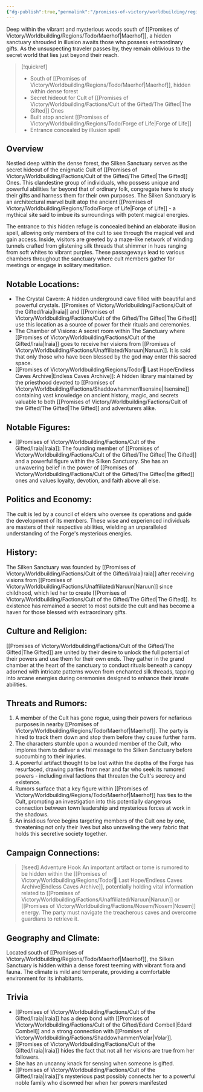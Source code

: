 ```yaml
---
{"dg-publish":true,"permalink":"/promises-of-victory/worldbuilding/regions/todo/last-hope/silken-sanctuary/","noteIcon":"Settlement","created":"2023-03-26T00:00:44.244+01:00","updated":"2023-04-09T20:39:47.396+02:00"}
---
```


Deep within the vibrant and mysterious woods south of [[Promises of Victory/Worldbuilding/Regions/Todo/Maerhof\|Maerhof]], a hidden sanctuary shrouded in illusion awaits those who possess extraordinary gifts. As the unsuspecting traveler passes by, they remain oblivious to the secret world that lies just beyond their reach.

> [!quickref]
> - South of [[Promises of Victory/Worldbuilding/Regions/Todo/Maerhof\|Maerhof]], hidden within dense forest
> - Secret hideout for Cult of [[Promises of Victory/Worldbuilding/Factions/Cult of the Gifted/The Gifted\|The Gifted]] Ones
> - Built atop ancient [[Promises of Victory/Worldbuilding/Regions/Todo/Forge of Life\|Forge of Life]]
> - Entrance concealed by illusion spell


## Overview
Nestled deep within the dense forest, the Silken Sanctuary serves as the secret hideout of the enigmatic Cult of [[Promises of Victory/Worldbuilding/Factions/Cult of the Gifted/The Gifted\|The Gifted]] Ones. This clandestine group of individuals, who possess unique and powerful abilities far beyond that of ordinary folk, congregate here to study their gifts and harness them for their own purposes. The Silken Sanctuary is an architectural marvel built atop the ancient [[Promises of Victory/Worldbuilding/Regions/Todo/Forge of Life\|Forge of Life]] - a mythical site said to imbue its surroundings with potent magical energies.

The entrance to this hidden refuge is concealed behind an elaborate illusion spell, allowing only members of the cult to see through the magical veil and gain access. Inside, visitors are greeted by a maze-like network of winding tunnels crafted from glistening silk threads that shimmer in hues ranging from soft whites to vibrant purples. These passageways lead to various chambers throughout the sanctuary where cult members gather for meetings or engage in solitary meditation.

## Notable Locations:
- The Crystal Cavern: A hidden underground cave filled with beautiful and powerful crystals. [[Promises of Victory/Worldbuilding/Factions/Cult of the Gifted/Iraia\|Iraia]] and [[Promises of Victory/Worldbuilding/Factions/Cult of the Gifted/The Gifted\|The Gifted]] use this location as a source of power for their rituals and ceremonies.
- The Chamber of Visions: A secret room within The Sanctuary where [[Promises of Victory/Worldbuilding/Factions/Cult of the Gifted/Iraia\|Iraia]] goes to receive her visions from [[Promises of Victory/Worldbuilding/Factions/Unaffiliated/Naruun\|Naruun]]. It is said that only those who have been blessed by the god may enter this sacred space.
- [[Promises of Victory/Worldbuilding/Regions/Todo/🏰 Last Hope/Endless Caves Archive\|Endless Caves Archive]]: A hidden library maintained by the priesthood devoted to [[Promises of Victory/Worldbuilding/Factions/Shaddowhammer/Ilsensine\|Ilsensine]] containing vast knowledge on ancient history, magic, and secrets valuable to both [[Promises of Victory/Worldbuilding/Factions/Cult of the Gifted/The Gifted\|The Gifted]] and adventurers alike.

## Notable Figures:
- [[Promises of Victory/Worldbuilding/Factions/Cult of the Gifted/Iraia\|Iraia]]: The founding member of [[Promises of Victory/Worldbuilding/Factions/Cult of the Gifted/The Gifted\|The Gifted]] and a powerful figure within the Silken Sanctuary. She has an unwavering belief in the power of [[Promises of Victory/Worldbuilding/Factions/Cult of the Gifted/The Gifted\|the gifted]] ones and values loyalty, devotion, and faith above all else.

## Politics and Economy:
The cult is led by a council of elders who oversee its operations and guide the development of its members. These wise and experienced individuals are masters of their respective abilities, wielding an unparalleled understanding of the Forge's mysterious energies.

## History:
The Silken Sanctuary was founded by [[Promises of Victory/Worldbuilding/Factions/Cult of the Gifted/Iraia\|Iraia]] after receiving visions from [[Promises of Victory/Worldbuilding/Factions/Unaffiliated/Naruun\|Naruun]] since childhood, which led her to create [[Promises of Victory/Worldbuilding/Factions/Cult of the Gifted/The Gifted\|The Gifted]]. Its existence has remained a secret to most outside the cult and has become a haven for those blessed with extraordinary gifts.

## Culture and Religion:
[[Promises of Victory/Worldbuilding/Factions/Cult of the Gifted/The Gifted\|The Gifted]] are united by their desire to unlock the full potential of their powers and use them for their own ends. They gather in the grand chamber at the heart of the sanctuary to conduct rituals beneath a canopy adorned with intricate patterns woven from enchanted silk threads, tapping into arcane energies during ceremonies designed to enhance their innate abilities.

## Threats and Rumors:
1. A member of the Cult has gone rogue, using their powers for nefarious purposes in nearby [[Promises of Victory/Worldbuilding/Regions/Todo/Maerhof\|Maerhof]]. The party is hired to track them down and stop them before they cause further harm.
2. The characters stumble upon a wounded member of the Cult, who implores them to deliver a vital message to the Silken Sanctuary before succumbing to their injuries.
3. A powerful artifact thought to be lost within the depths of the Forge has resurfaced, drawing parties from near and far who seek its rumored powers - including rival factions that threaten the Cult's secrecy and existence.
4. Rumors surface that a key figure within [[Promises of Victory/Worldbuilding/Regions/Todo/Maerhof\|Maerhof]] has ties to the Cult, prompting an investigation into this potentially dangerous connection between town leadership and mysterious forces at work in the shadows.
5. An insidious force begins targeting members of the Cult one by one, threatening not only their lives but also unraveling the very fabric that holds this secretive society together.

## Campaign Connections:
> [!seed] Adventure Hook
> An important artifact or tome is rumored to be hidden within the [[Promises of Victory/Worldbuilding/Regions/Todo/🏰 Last Hope/Endless Caves Archive\|Endless Caves Archive]], potentially holding vital information related to [[Promises of Victory/Worldbuilding/Factions/Unaffiliated/Naruun\|Naruun]] or [[Promises of Victory/Worldbuilding/Factions/Nosem/Nosem\|Nosem]] energy. The party must navigate the treacherous caves and overcome guardians to retrieve it.

## Geography and Climate:
Located south of [[Promises of Victory/Worldbuilding/Regions/Todo/Maerhof\|Maerhof]], the Silken Sanctuary is hidden within a dense forest teeming with vibrant flora and fauna. The climate is mild and temperate, providing a comfortable environment for its inhabitants.

## Trivia
- [[Promises of Victory/Worldbuilding/Factions/Cult of the Gifted/Iraia\|Iraia]] has a deep bond with [[Promises of Victory/Worldbuilding/Factions/Cult of the Gifted/Edard Combell\|Edard Combell]] and a strong connection with [[Promises of Victory/Worldbuilding/Factions/Shaddowhammer/Volar\|Volar]].
- [[Promises of Victory/Worldbuilding/Factions/Cult of the Gifted/Iraia\|Iraia]] hides the fact that not all her visions are true from her followers.
- She has an uncanny knack for sensing when someone is gifted.
- [[Promises of Victory/Worldbuilding/Factions/Cult of the Gifted/Iraia\|Iraia]]'s mysterious past possibly connects her to a powerful noble family who disowned her when her powers manifested